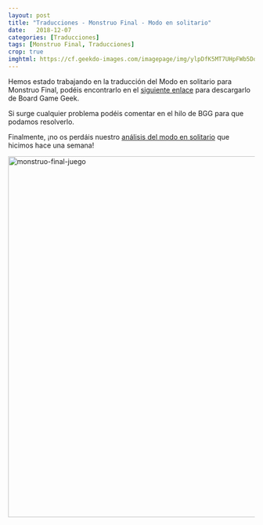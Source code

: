 ```yaml
---
layout: post
title: "Traducciones - Monstruo Final - Modo en solitario"
date:   2018-12-07
categories: [Traducciones]
tags: [Monstruo Final, Traducciones]
crop: true
imghtml: https://cf.geekdo-images.com/imagepage/img/ylpDfK5MT7UHpFWb5DqWr1meOnc=/fit-in/900x600/filters:no_upscale()/pic1732644.jpg
---
```


Hemos estado trabajando en la traducción del Modo en solitario para Monstruo 
Final, podéis encontrarlo en el [siguiente 
enlace](https://boardgamegeek.com/filepage/173433/monstruo-final-modo-en-solitario) 
para descargarlo de  Board Game Geek.

Si surge cualquier problema podéis comentar en el hilo de BGG para que podamos 
resolverlo. 

Finalmente, ¡no os perdáis nuestro [análisis del modo en
solitario]({{site.baseurl}}/2018/11/27/analisis-monstruo-final/)
que hicimos hace una semana!

  <a data-flickr-embed="true"  href="https://www.flickr.com/photos/165706612@N02/45356136664/in/dateposted-public/" title="monstruo-final-juego"><img src="https://farm5.staticflickr.com/4837/45356136664_f7e48e76f0_b.jpg" width="1024" height="736" alt="monstruo-final-juego"></a><script async src="//embedr.flickr.com/assets/client-code.js" charset="utf-8"></script>
